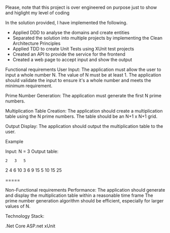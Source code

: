 
Please, note that this project is over engineered on purpose just to show and higlight my level of coding

In the solution provided, I have implemented the following.
- Applied DDD to analyse the domains and create entities
- Separated the solution into multiple projects by implementing the Clean Architecture Principles 
- Applied TDD to create Unit Tests using XUnit test projects
- Created an API to provide the service for the frontend
- Created a web page to accept input and show the output


Functional requirements
  User Input:
    The application must allow the user to input a whole number N.
    The value of N must be at least 1.
    The application should validate the input to ensure it's a whole number and meets the minimum requirement.

  Prime Number Generation:
    The application must generate the first N prime numbers.

  Multiplication Table Creation:
    The application should create a multiplication table using the N prime numbers.
    The table should be an N+1 x N+1 grid.

  Output Display:
    The application should output the multiplication table to the user.

Example 

Input: N = 3
Output table:

    2   3   5    
2   4   6  10
3   6   9  15
5  10  15  25


=====

Non-Functional requirements
  Performance:
    The application should generate and display the multiplication table within a reasonable time frame
    The prime number generation algorithm should be efficient, especially for larger values of N.


Technology Stack: 
  
  .Net Core
  ASP.net
  xUnit
